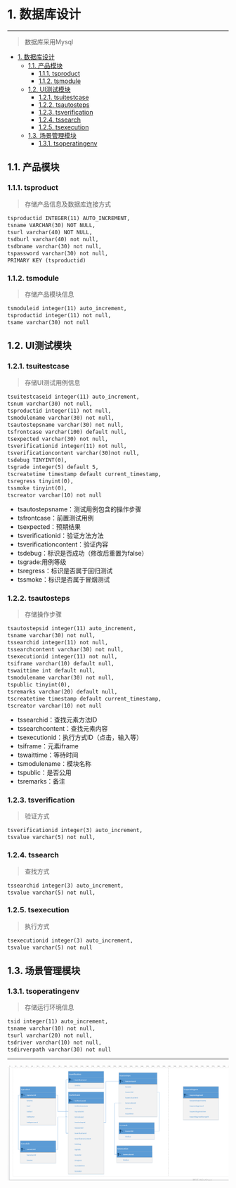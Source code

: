 # 1. 数据库设计
----

> 数据库采用Mysql

<!-- TOC -->

- [1. 数据库设计](#1-数据库设计)
    - [1.1. 产品模块](#11-产品模块)
        - [1.1.1. tsproduct](#111-tsproduct)
        - [1.1.2. tsmodule](#112-tsmodule)
    - [1.2. UI测试模块](#12-ui测试模块)
        - [1.2.1. tsuitestcase](#121-tsuitestcase)
        - [1.2.2. tsautosteps](#122-tsautosteps)
        - [1.2.3. tsverification](#123-tsverification)
        - [1.2.4. tssearch](#124-tssearch)
        - [1.2.5. tsexecution](#125-tsexecution)
    - [1.3. 场景管理模块](#13-场景管理模块)
        - [1.3.1. tsoperatingenv](#131-tsoperatingenv)

<!-- /TOC -->

## 1.1. 产品模块

### 1.1.1. tsproduct

> 存储产品信息及数据库连接方式

```
tsproductid INTEGER(11) AUTO_INCREMENT,
tsname VARCHAR(30) NOT NULL,
tsurl varchar(40) NOT NULL,
tsdburl varchar(40) not null,
tsdbname varchar(30) not null,
tspassword varchar(30) not null,
PRIMARY KEY (tsproductid)
```
### 1.1.2. tsmodule

> 存储产品模块信息

```
tsmoduleid integer(11) auto_increment,
tsproductid integer(11) not null,
tsame varchar(30) not null
```
## 1.2. UI测试模块

### 1.2.1. tsuitestcase

> 存储UI测试用例信息

```
tsuitestcaseid integer(11) auto_increment,
tsnum varchar(30) not null,
tsproductid integer(11) not null,
tsmodulename varchar(30) not null,
tsautostepsname varchar(30) not null,
tsfrontcase varchar(100) default null,
tsexpected varchar(30) not null,
tsverificationid integer(11) not null,
tsverificationcontent varchar(30)not null,
tsdebug TINYINT(0),
tsgrade integer(5) default 5,
tscreatetime timestamp default current_timestamp,
tsregress tinyint(0),
tssmoke tinyint(0),
tscreator varchar(10) not null
```
* tsautostepsname：测试用例包含的操作步骤
* tsfrontcase：前置测试用例
* tsexpected：预期结果
* tsverificationid：验证方法方法
* tsverificationcontent：验证内容
* tsdebug：标识是否成功（修改后重置为false）
* tsgrade:用例等级
* tsregress：标识是否属于回归测试
* tssmoke：标识是否属于冒烟测试

### 1.2.2. tsautosteps
> 存储操作步骤
```
tsautostepsid integer(11) auto_increment,
tsname varchar(30) not null,
tssearchid integer(11) not null,
tssearchcontent varchar(30) not null,
tsexecutionid integer(11) not null,
tsiframe varchar(10) default null,
tswaittime int default null,
tsmodulename varchar(30) not null,
tspublic tinyint(0),
tsremarks varchar(20) default null,
tscreatetime timestamp default current_timestamp,
tscreator varchar(10) not null
```
* tssearchid：查找元素方法ID
* tssearchcontent：查找元素内容
* tsexecutionid：执行方式ID（点击，输入等）
* tsiframe：元素iframe
* tswaittime：等待时间
* tsmodulename：模块名称
* tspublic：是否公用
* tsremarks：备注

### 1.2.3. tsverification
> 验证方式
```
tsverificationid integer(3) auto_increment,
tsvalue varchar(5) not null,
```
### 1.2.4. tssearch
>查找方式
```
tssearchid integer(3) auto_increment,
tsvalue varchar(5) not null,
```
### 1.2.5. tsexecution
> 执行方式
```
tsexecutionid integer(3) auto_increment,
tsvalue varchar(5) not null
```
## 1.3. 场景管理模块
### 1.3.1. tsoperatingenv

> 存储运行环境信息

```
tsid integer(11) auto_increment,
tsname varchar(10) not null,
tsurl varchar(20) not null,
tsdriver varchar(10) not null,
tsdirverpath varchar(30) not null
```
---
![表结构](/assets/表结构.png)